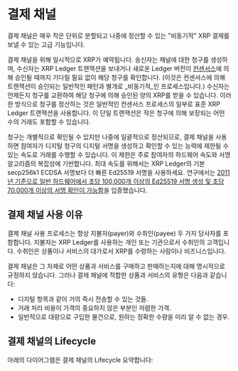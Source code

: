 # 결제 채널

결제 채널은 매우 작은 단위로 분할되고 나중에 정산할 수 있는 "비동기적" XRP 결제를 보낼 수 있는 고급 기능입니다.

결제 채널을 위해 일시적으로 XRP가 예약됩니다. 송신자는 채널에 대한 청구를 생성하며, 수신자는 XRP Ledger 트랜잭션을 보내거나 새로운 Ledger 버전이 [컨센서스](../consensus-protocol/consensus-structure.md)에 의해 승인될 때까지 기다릴 필요 없이 해당 청구를 확인합니다. (이것은 컨센서스에 의해 트랜잭션이 승인되는 일반적인 패턴과 별개로 _비동기적_인 프로세스입니다.) 수신자는 언제든지 청구를 교환하여 해당 청구에 의해 승인된 양의 XRP를 받을 수 있습니다. 이러한 방식으로 청구를 정산하는 것은 일반적인 컨센서스 프로세스의 일부로 표준 XRP Ledger 트랜잭션을 사용합니다. 이 단일 트랜잭션은 작은 청구에 의해 보장되는 어떤 수의 거래도 포함할 수 있습니다.

청구는 개별적으로 확인될 수 있지만 나중에 일괄적으로 정산되므로, 결제 채널을 사용하면 참여자가 디지털 청구의 디지털 서명을 생성하고 확인할 수 있는 능력에 제한될 수 있는 속도로 거래를 수행할 수 있습니다. 이 제한은 주로 참여자의 하드웨어 속도와 서명 알고리즘의 복잡성에 기반합니다. 최대 속도를 위해서는 XRP Ledger의 기본 secp256k1 ECDSA 서명보다 더 빠른 Ed25519 서명을 사용하세요. 연구에서는 [2011년 기준으로 일반 하드웨어에서 초당 100,000개 이상의 Ed25519 서명 생성 및 초당 70,000개 이상의 서명 확인이 가능함](https://ed25519.cr.yp.to/ed25519-20110926.pdf)을 입증했습니다.

## 결제 채널 사용 이유&#x20;

결제 채널 사용 프로세스는 항상 지불자(payer)와 수취인(payee) 두 가지 당사자를 포함합니다. 지불자는 XRP Ledger를 사용하는 개인 또는 기관으로서 수취인의 고객입니다. 수취인은 상품이나 서비스의 대가로서 XRP를 수령하는 사람이나 비즈니스입니다.

결제 채널은 그 자체로 어떤 상품과 서비스를 구매하고 판매하는지에 대해 명시적으로 규정하지 않습니다. 그러나 결제 채널에 적합한 상품과 서비스의 유형은 다음과 같습니다:

* 디지털 항목과 같이 거의 즉시 전송할 수 있는 것들.
* 거래 처리 비용이 가격의 중요하지 않은 부분인 저렴한 가격.&#x20;
* 일반적으로 대량으로 구입한 물건으로, 원하는 정확한 수량을 미리 알 수 없는 경우.

## 결제 채널의 Lifecycle&#x20;

아래의 다이어그램은 결제 채널의 Lifecycle 요약합니다:

<figure><img src="https://xrpl.org/img/paychan-flow.svg" alt=""><figcaption></figcaption></figure>
